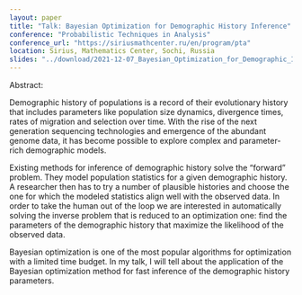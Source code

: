 ```yaml
---
layout: paper
title: "Talk: Bayesian Optimization for Demographic History Inference"
conference: "Probabilistic Techniques in Analysis"
conference_url: "https://siriusmathcenter.ru/en/program/pta"
location: Sirius, Mathematics Center, Sochi, Russia
slides: "../download/2021-12-07_Bayesian_Optimization_for_Demographic_Inference.html"
---
```



Abstract:

Demographic history of populations is a record of their evolutionary history that includes parameters like population size dynamics, divergence times, rates of migration and selection over time. With the rise of the next generation sequencing technologies and emergence of the abundant genome data, it has become possible to explore complex and parameter-rich demographic models.

Existing methods for inference of demographic history solve the “forward” problem. They model population statistics for a given demographic history. A researcher then has to try a number of plausible histories and choose the one for which the modeled statistics align well with the observed data. In order to take the human out of the loop we are interested in automatically solving the inverse problem that is reduced to an optimization one: find the parameters of the demographic history that maximize the likelihood of the observed data.

Bayesian optimization is one of the most popular algorithms for optimization with a limited time budget. In my talk, I will tell about the application of the Bayesian optimization method for fast inference of the demographic history parameters.
